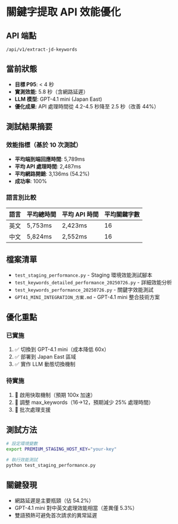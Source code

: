 # 關鍵字提取 API 效能優化

## API 端點
`/api/v1/extract-jd-keywords`

## 當前狀態
- **目標 P95**: < 4 秒
- **實測效能**: 5.8 秒（含網路延遲）
- **LLM 模型**: GPT-4.1 mini (Japan East)
- **優化成果**: API 處理時間從 4.2-4.5 秒降至 2.5 秒（改善 44%）

## 測試結果摘要

### 效能指標（基於 10 次測試）
- **平均端到端回應時間**: 5,789ms
- **平均 API 處理時間**: 2,487ms  
- **平均網路開銷**: 3,136ms (54.2%)
- **成功率**: 100%

### 語言別比較
| 語言 | 平均總時間 | 平均 API 時間 | 平均關鍵字數 |
|------|-----------|--------------|-------------|
| 英文 | 5,753ms   | 2,423ms      | 16          |
| 中文 | 5,824ms   | 2,552ms      | 16          |

## 檔案清單
- `test_staging_performance.py` - Staging 環境效能測試腳本
- `test_keywords_detailed_performance_20250726.py` - 詳細效能分析
- `test_keywords_performance_20250726.py` - 關鍵字效能測試
- `GPT41_MINI_INTEGRATION_方案.md` - GPT-4.1 mini 整合技術方案

## 優化重點

### 已實施
1. ✅ 切換到 GPT-4.1 mini（成本降低 60x）
2. ✅ 部署到 Japan East 區域
3. ✅ 實作 LLM 動態切換機制

### 待實施
1. 🔄 啟用快取機制（預期 100x 加速）
2. 🔄 調整 max_keywords（16→12，預期減少 25% 處理時間）
3. 🔄 批次處理支援

## 測試方法

```bash
# 設定環境變數
export PREMIUM_STAGING_HOST_KEY="your-key"

# 執行效能測試
python test_staging_performance.py
```

## 關鍵發現
- 網路延遲是主要瓶頸（佔 54.2%）
- GPT-4.1 mini 對中英文處理效能相當（差異僅 5.3%）
- 雙語預熱可避免首次請求的異常延遲